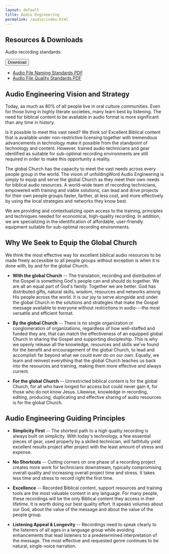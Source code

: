 ```yaml
---
layout: default
title: Audio Engineering
permalink: /audio/index.html
---
```



## Resources & Downloads

Audio recording standards:


<div class="btn-group" markdown="0"><button type="button" class="btn btn-dark dropdown-toggle" data-toggle="dropdown" aria-haspopup="true" aria-expanded="false">Download <span class="caret"></span></button>
<ul class="dropdown-menu">
  <li>
    <a href="{{ site.baseurl }}{{ site.data.assets.audio-naming-standards-pdf.url }}" target="_blank">Audio File Naming Standards PDF</a>
  </li>
  <li>
    <a href="{{ site.baseurl }}{{ site.data.assets.audio-quality-standards-pdf.url }}" target="_blank">Audio File Quality Standards PDF</a>
  </li>
</ul>
</div>

## Audio Engineering Vision and Strategy

Today, as much as 80% of all people live in oral culture communities. Even for those living in highly literate societies, many learn best by listening. The need for biblical content to be available in audio format is more significant than any time in history.

Is it possible to meet this vast need? We think so! Excellent Biblical content that is available under non-restrictive licensing together with tremendous advancements in technology make it possible from the standpoint of technology and content. However, trained audio technicians and gear identified as suitable for sub-optimal recording environments are still required in order to make this opportunity a reality.

The global Church has the capacity to meet the vast needs across every people group in the world. The vision of unfoldingWord Audio Engineering is simply to equip and serve the global Church as they meet their own needs for biblical audio resources. A world-wide team of recording technicians, empowered with training and viable solutions, can lead and drive projects for their own people groups faster, farther, at less cost, and more effectively by using the local strategies and networks they know best.

We are providing and contextualizing open access to the training, principles and techniques needed for economical, high-quality recording. In addition, we are specializing in the identification of affordable, user-friendly equipment suitable for sub-optimal recording environments.


## Why We Seek to Equip the Global Church

We think the most effective way for excellent biblical audio resources to be made freely accessible to all people groups without exception is when it is done with, by and for the global Church.


* **With the global Church** -- The translation, recording and distribution of the Gospel is something God's people can and should do together. We are all an equal part of God's family. Together we are better. God has distributed gifts, natural skills, wisdom, resources and networks among His people across the world. It is our joy to serve alongside and under the global Church in the solutions and strategies that make the Gospel message available to everyone without restrictions in audio---the most versatile and efficient format.

* **By the global Church** -- There is no single organization or conglomeration of organizations, regardless of how well-staffed and funded they are, that can match the effectiveness of an equipped global Church in sharing the Gospel and supporting discipleship. This is why we openly release all the knowledge, resources and skills we've found for the benefit and encouragement of the global Church, to lead and accomplish far beyond what we could ever do on our own. Equally, we learn and reinvest everything that the global Church teaches us back into the resources and training, making them more effective and always current.

* **For the global Church** -- Unrestricted biblical content is for the global Church, for all who have longed for access but could never gain it, for those who do not know Jesus. Likewise, knowledge in recording, editing, producing, duplicating and effective sharing of audio resources is for the global Church.

## Audio Engineering Guiding Principles

* **Simplicity First** -- The shortest path to a high quality recording is always built on simplicity. With today's technology, a few essential pieces of gear, used properly by a skilled technician, will faithfully yield excellent results project after project with the least amount of stress and expense.

* **No Shortcuts** -- Cutting corners on one phase of a recording project creates more work for technicians downstream, typically compromising overall quality and increasing overall project time and stress. It takes less time and stress to record right the first time.

* **Excellence** -- Recorded Biblical content, support resources and training tools are the most valuable content in any language. For many people, these recordings will be the only Biblical content they access in their lifetime. It is worth doing our best quality effort. It speaks volumes about our God, about the value of the message and about the value of the people group.

* **Listening Appeal & Longevity** -- Recordings need to speak clearly to the listeners of all ages in a language group while avoiding enhancements that lead listeners to a predetermined interpretation of the message. The most effective and requested genre continues to be natural, single-voice narration.
